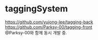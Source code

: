 # taggingSystem

https://github.com/yujong-lee/tagging-back   
https://github.com/Parksy-00/tagging-front   
@Parksy-00와 함께 동시 개발 중.
